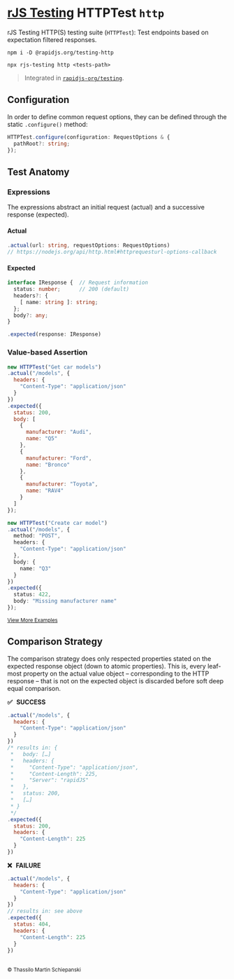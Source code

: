 # [rJS Testing](https://github.com/rapidjs-org/testing) HTTPTest `http`

rJS Testing HTTP(S) testing suite (`HTTPTest`): Test endpoints based on expectation filtered responses.

``` cli
npm i -D @rapidjs.org/testing-http
```

``` cli
npx rjs-testing http <tests-path>
```

> Integrated in [`rapidjs-org/testing`](https://github.com/rapidjs-org/testing).

## Configuration

In order to define common request options, they can be defined through the static `.configure()` method:

``` ts
HTTPTest.configure(configuration: RequestOptions & {
  pathRoot?: string;
});
```

## Test Anatomy

### Expressions

The expressions abstract an initial request (actual) and a successive response (expected). 

#### Actual

``` ts
.actual(url: string, requestOptions: RequestOptions)
// https://nodejs.org/api/http.html#httprequesturl-options-callback
```

#### Expected

``` ts
interface IResponse {  // Request information
  status: number;      // 200 (default)
  headers?: {
    [ name: string ]: string;
  };
  body?: any;
}

.expected(response: IResponse)
```

### Value-based Assertion

``` js
new HTTPTest("Get car models")
.actual("/models", {
  headers: {
    "Content-Type": "application/json"
  }
})
.expected({
  status: 200,
  body: [
    {
      manufacturer: "Audi",
      name: "Q5"
    },
    {
      manufacturer: "Ford",
      name: "Bronco"
    },
    {
      manufacturer: "Toyota",
      name: "RAV4"
    }
  ]
});
```

``` ts
new HTTPTest("Create car model")
.actual("/models", {
  method: "POST",
  headers: {
    "Content-Type": "application/json"
  },
  body: {
    name: "Q3"
  }
})
.expected({
  status: 422,
  body: "Missing manufacturer name"
});
```

<sup>[View More Examples](../../examples/http)</sup>

## Comparison Strategy

The comparison strategy does only respected properties stated on the expected response object (down to atomic properties). This is, every leaf-most property on the actual value object – corresponding to the HTTP response – that is not on the expected object is discarded before soft deep equal comparison.
  
**✅ &thinsp; SUCCESS**

``` js
.actual("/models", {
  headers: {
    "Content-Type": "application/json"
  }
})
/* results in: {
 *   body: […]
 *   headers: {
 *     "Content-Type": "application/json",
 *     "Content-Length": 225,
 *     "Server": "rapidJS"
 *   },
 *   status: 200,
 *   […]
 * }
 */
.expected({
  status: 200,
  headers: {
    "Content-Length": 225
  }
})
```
  
**❌ &thinsp; FAILURE**

``` js
.actual("/models", {
  headers: {
    "Content-Type": "application/json"
  }
})
// results in: see above
.expected({
  status: 404,
  headers: {
    "Content-Length": 225
  }
})
```

##

<sub>&copy; Thassilo Martin Schiepanski</sub>